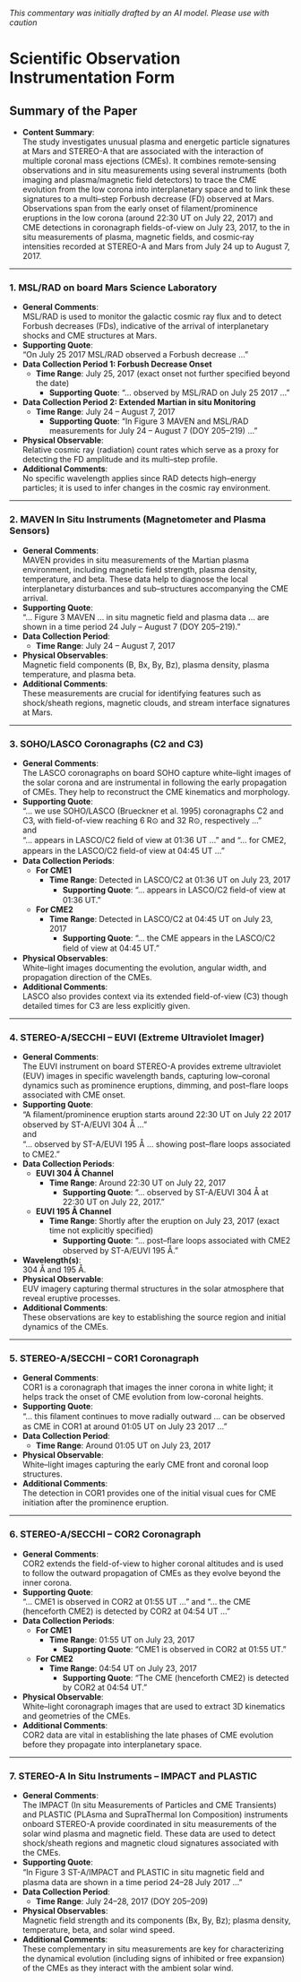 _This commentary was initially drafted by an AI model. Please use with caution_

# Scientific Observation Instrumentation Form

## Summary of the Paper
- **Content Summary**:  
  The study investigates unusual plasma and energetic particle signatures at Mars and STEREO-A that are associated with the interaction of multiple coronal mass ejections (CMEs). It combines remote‐sensing observations and in situ measurements using several instruments (both imaging and plasma/magnetic field detectors) to trace the CME evolution from the low corona into interplanetary space and to link these signatures to a multi–step Forbush decrease (FD) observed at Mars. Observations span from the early onset of filament/prominence eruptions in the low corona (around 22:30 UT on July 22, 2017) and CME detections in coronagraph fields-of-view on July 23, 2017, to the in situ measurements of plasma, magnetic fields, and cosmic‐ray intensities recorded at STEREO-A and Mars from July 24 up to August 7, 2017.

---

### 1. MSL/RAD on board Mars Science Laboratory
- **General Comments**:  
  MSL/RAD is used to monitor the galactic cosmic ray flux and to detect Forbush decreases (FDs), indicative of the arrival of interplanetary shocks and CME structures at Mars.  
- **Supporting Quote**:  
  “On July 25 2017 MSL/RAD observed a Forbush decrease …”  
- **Data Collection Period 1: Forbush Decrease Onset**  
  - **Time Range**: July 25, 2017 (exact onset not further specified beyond the date)  
    - **Supporting Quote**: “… observed by MSL/RAD on July 25 2017 …”
- **Data Collection Period 2: Extended Martian in situ Monitoring**  
  - **Time Range**: July 24 – August 7, 2017  
    - **Supporting Quote**: “In Figure 3 MAVEN and MSL/RAD measurements for July 24 – August 7 (DOY 205–219) …”
- **Physical Observable**:  
  Relative cosmic ray (radiation) count rates which serve as a proxy for detecting the FD amplitude and its multi–step profile.
- **Additional Comments**:  
  No specific wavelength applies since RAD detects high–energy particles; it is used to infer changes in the cosmic ray environment.

---

### 2. MAVEN In Situ Instruments (Magnetometer and Plasma Sensors)
- **General Comments**:  
  MAVEN provides in situ measurements of the Martian plasma environment, including magnetic field strength, plasma density, temperature, and beta. These data help to diagnose the local interplanetary disturbances and sub–structures accompanying the CME arrival.
- **Supporting Quote**:  
  “… Figure 3 MAVEN … in situ magnetic field and plasma data … are shown in a time period 24 July – August 7 (DOY 205–219).”
- **Data Collection Period**:  
  - **Time Range**: July 24 – August 7, 2017
- **Physical Observables**:  
  Magnetic field components (B, Bx, By, Bz), plasma density, plasma temperature, and plasma beta.
- **Additional Comments**:  
  These measurements are crucial for identifying features such as shock/sheath regions, magnetic clouds, and stream interface signatures at Mars.

---

### 3. SOHO/LASCO Coronagraphs (C2 and C3)
- **General Comments**:  
  The LASCO coronagraphs on board SOHO capture white–light images of the solar corona and are instrumental in following the early propagation of CMEs. They help to reconstruct the CME kinematics and morphology.
- **Supporting Quote**:  
  “... we use SOHO/LASCO (Brueckner et al. 1995) coronagraphs C2 and C3, with field-of-view reaching 6 R⊙ and 32 R⊙, respectively …”  
  and  
  “... appears in LASCO/C2 ﬁeld of view at 01:36 UT …” and “... for CME2, appears in the LASCO/C2 ﬁeld-of view at 04:45 UT …”
- **Data Collection Periods**:  
  - **For CME1**  
    - **Time Range**: Detected in LASCO/C2 at 01:36 UT on July 23, 2017  
      - **Supporting Quote**: “... appears in LASCO/C2 ﬁeld-of view at 01:36 UT.”
  - **For CME2**  
    - **Time Range**: Detected in LASCO/C2 at 04:45 UT on July 23, 2017  
      - **Supporting Quote**: “... the CME appears in the LASCO/C2 ﬁeld of view at 04:45 UT.”
- **Physical Observables**:  
  White–light images documenting the evolution, angular width, and propagation direction of the CMEs.
- **Additional Comments**:  
  LASCO also provides context via its extended field-of-view (C3) though detailed times for C3 are less explicitly given.

---

### 4. STEREO-A/SECCHI – EUVI (Extreme Ultraviolet Imager)
- **General Comments**:  
  The EUVI instrument on board STEREO-A provides extreme ultraviolet (EUV) images in specific wavelength bands, capturing low–coronal dynamics such as prominence eruptions, dimming, and post–flare loops associated with CME onset.
- **Supporting Quote**:  
  “A ﬁlament/prominence eruption starts around 22:30 UT on July 22 2017 observed by ST-A/EUVI 304 Å …”  
  and  
  “… observed by ST-A/EUVI 195 Å … showing post–ﬂare loops associated to CME2.”
- **Data Collection Periods**:  
  - **EUVI 304 Å Channel**  
    - **Time Range**: Around 22:30 UT on July 22, 2017  
      - **Supporting Quote**: “… observed by ST-A/EUVI 304 Å at 22:30 UT on July 22, 2017.”
  - **EUVI 195 Å Channel**  
    - **Time Range**: Shortly after the eruption on July 23, 2017 (exact time not explicitly specified)  
      - **Supporting Quote**: “... post–ﬂare loops associated with CME2 observed by ST-A/EUVI 195 Å.”
- **Wavelength(s)**:  
  304 Å and 195 Å.
- **Physical Observable**:  
  EUV imagery capturing thermal structures in the solar atmosphere that reveal eruptive processes.
- **Additional Comments**:  
  These observations are key to establishing the source region and initial dynamics of the CMEs.

---

### 5. STEREO-A/SECCHI – COR1 Coronagraph
- **General Comments**:  
  COR1 is a coronagraph that images the inner corona in white light; it helps track the onset of CME evolution from low-coronal heights.
- **Supporting Quote**:  
  “... this ﬁlament continues to move radially outward … can be observed as CME in COR1 at around 01:05 UT on July 23 2017 …”
- **Data Collection Period**:  
  - **Time Range**: Around 01:05 UT on July 23, 2017
- **Physical Observable**:  
  White–light images capturing the early CME front and coronal loop structures.
- **Additional Comments**:  
  The detection in COR1 provides one of the initial visual cues for CME initiation after the prominence eruption.

---

### 6. STEREO-A/SECCHI – COR2 Coronagraph
- **General Comments**:  
  COR2 extends the field-of-view to higher coronal altitudes and is used to follow the outward propagation of CMEs as they evolve beyond the inner corona.
- **Supporting Quote**:  
  “... CME1 is observed in COR2 at 01:55 UT …” and “... the CME (henceforth CME2) is detected by COR2 at 04:54 UT …”
- **Data Collection Periods**:  
  - **For CME1**  
    - **Time Range**: 01:55 UT on July 23, 2017  
      - **Supporting Quote**: “CME1 is observed in COR2 at 01:55 UT.”
  - **For CME2**  
    - **Time Range**: 04:54 UT on July 23, 2017  
      - **Supporting Quote**: “The CME (henceforth CME2) is detected by COR2 at 04:54 UT.”
- **Physical Observable**:  
  White–light coronagraph images that are used to extract 3D kinematics and geometries of the CMEs.
- **Additional Comments**:  
  COR2 data are vital in establishing the late phases of CME evolution before they propagate into interplanetary space.

---

### 7. STEREO-A In Situ Instruments – IMPACT and PLASTIC
- **General Comments**:  
  The IMPACT (In situ Measurements of Particles and CME Transients) and PLASTIC (PLAsma and SupraThermal Ion Composition) instruments onboard STEREO-A provide coordinated in situ measurements of the solar wind plasma and magnetic field. These data are used to detect shock/sheath regions and magnetic cloud signatures associated with the CMEs.
- **Supporting Quote**:  
  “In Figure 3 ST-A/IMPACT and PLASTIC in situ magnetic ﬁeld and plasma data are shown in a time period 24–28 July 2017 …”
- **Data Collection Period**:  
  - **Time Range**: July 24–28, 2017 (DOY 205–209)
- **Physical Observables**:  
  Magnetic field strength and its components (Bx, By, Bz); plasma density, temperature, beta, and solar wind speed.
- **Additional Comments**:  
  These complementary in situ measurements are key for characterizing the dynamical evolution (including signs of inhibited or free expansion) of the CMEs as they interact with the ambient solar wind.

